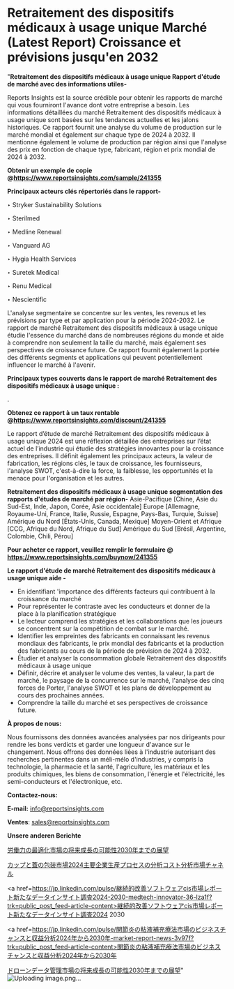 # Retraitement des dispositifs médicaux à usage unique Marché (Latest Report) Croissance et prévisions jusqu'en 2032

"<strong>Retraitement des dispositifs médicaux à usage unique Rapport d'étude de marché avec des informations utiles-</strong>

Reports Insights est la source crédible pour obtenir les rapports de marché qui vous fourniront l'avance dont votre entreprise a besoin. Les informations détaillées du marché Retraitement des dispositifs médicaux à usage unique sont basées sur les tendances actuelles et les jalons historiques. Ce rapport fournit une analyse du volume de production sur le marché mondial et également sur chaque type de 2024 à 2032. Il mentionne également le volume de production par région ainsi que l'analyse des prix en fonction de chaque type, fabricant, région et prix mondial de 2024 à 2032.

<strong><b>Obtenir un exemple de copie @</b></strong><a href=https://www.reportsinsights.com/sample/241355><strong><b>https://www.reportsinsights.com/sample/241355</b></strong></a>

<b>Principaux acteurs clés répertoriés dans le rapport-</b>

<b> </b>‣ Stryker Sustainability Solutions

‣ Sterilmed

‣ Medline Renewal

‣ Vanguard AG

‣ Hygia Health Services

‣ Suretek Medical

‣ Renu Medical

‣ Nescientific

L'analyse segmentaire se concentre sur les ventes, les revenus et les prévisions par type et par application pour la période 2024-2032. Le rapport de marché Retraitement des dispositifs médicaux à usage unique étudie l'essence du marché dans de nombreuses régions du monde et aide à comprendre non seulement la taille du marché, mais également ses perspectives de croissance future. Ce rapport fournit également la portée des différents segments et applications qui peuvent potentiellement influencer le marché à l'avenir.

<strong>Principaux types couverts dans le rapport de marché Retraitement des dispositifs médicaux à usage unique :</strong>

.

<strong><b>Obtenez ce rapport à un taux rentable @</b></strong><a href=https://www.reportsinsights.com/discount/241355><strong><b>https://www.reportsinsights.com/discount/241355</b></strong></a>

Le rapport d’étude de marché Retraitement des dispositifs médicaux à usage unique 2024 est une réflexion détaillée des entreprises sur l’état actuel de l’industrie qui étudie des stratégies innovantes pour la croissance des entreprises. Il définit également les principaux acteurs, la valeur de fabrication, les régions clés, le taux de croissance, les fournisseurs, l'analyse SWOT, c'est-à-dire la force, la faiblesse, les opportunités et la menace pour l'organisation et les autres.

<strong>Retraitement des dispositifs médicaux à usage unique segmentation des rapports d'études de marché par région-</strong>
Asie-Pacifique [Chine, Asie du Sud-Est, Inde, Japon, Corée, Asie occidentale]
Europe [Allemagne, Royaume-Uni, France, Italie, Russie, Espagne, Pays-Bas, Turquie, Suisse]
Amérique du Nord [États-Unis, Canada, Mexique]
Moyen-Orient et Afrique [CCG, Afrique du Nord, Afrique du Sud]
Amérique du Sud [Brésil, Argentine, Colombie, Chili, Pérou]

<strong>Pour acheter ce rapport, veuillez remplir le formulaire @   <a href=https://www.reportsinsights.com/buynow/241355>https://www.reportsinsights.com/buynow/241355</a></strong>

<strong>Le rapport d'étude de marché Retraitement des dispositifs médicaux à usage unique aide -</strong>
<ul>
  <li>En identifiant 'importance des différents facteurs qui contribuent à la croissance du marché</li>
  <li>Pour représenter le contraste avec les conducteurs et donner de la place à la planification stratégique</li>
  <li>Le lecteur comprend les stratégies et les collaborations que les joueurs se concentrent sur la compétition de combat sur le marché.</li>
  <li>Identifier les empreintes des fabricants en connaissant les revenus mondiaux des fabricants, le prix mondial des fabricants et la production des fabricants au cours de la période de prévision de 2024 à 2032.</li>
  <li>Étudier et analyser la consommation globale Retraitement des dispositifs médicaux à usage unique</li>
  <li>Définir, décrire et analyser le volume des ventes, la valeur, la part de marché, le paysage de la concurrence sur le marché, l'analyse des cinq forces de Porter, l'analyse SWOT et les plans de développement au cours des prochaines années.</li>
  <li>Comprendre la taille du marché et ses perspectives de croissance future.</li>
</ul>
<strong>À propos de nous:</strong>

Nous fournissons des données avancées analysées par nos dirigeants pour rendre les bons verdicts et garder une longueur d'avance sur le changement. Nous offrons des données liées à l'industrie autorisant des recherches pertinentes dans un méli-mélo d'industries, y compris la technologie, la pharmacie et la santé, l'agriculture, les matériaux et les produits chimiques, les biens de consommation, l'énergie et l'électricité, les semi-conducteurs et l'électronique, etc.

<strong>Contactez-nous:</strong>

<strong>E-mail:</strong> <a href=mailto:info@reportsinsights.com>info@reportsinsights.com</a>

<strong>Ventes</strong>: <a href=mailto:sales@reportsinsights.com>sales@reportsinsights.com</a>

<strong>Unsere anderen Berichte</strong>

<a href=https://www.linkedin.com/pulse/労働力の最適化市場の将来成長の可能性2030年までの展望-community-market-research-poz0e/>労働力の最適化市場の将来成長の可能性2030年までの展望</a>

<a href=https://www.linkedin.com/pulse/カップと蓋の包装市場2024主要企業生産プロセスの分析コスト分析市場チャネル-tribunal-analytics-360-kz4zf/>カップと蓋の包装市場2024主要企業生産プロセスの分析コスト分析市場チャネル</a>

<a href=https://jp.linkedin.com/pulse/継続的改善ソフトウェアcis市場レポート新たなデータインサイト調査2024-2030-medtech-innovator-36-lza1f?trk=public_post_feed-article-content>継続的改善ソフトウェアcis市場レポート新たなデータインサイト調査2024 2030</a>

<a href=https://jp.linkedin.com/pulse/関節炎の粘液補充療法市場のビジネスチャンスと収益分析2024年から2030年-market-report-news-3v97f?trk=public_post_feed-article-content>関節炎の粘液補充療法市場のビジネスチャンスと収益分析2024年から2030年</a>

<a href=https://www.linkedin.com/pulse/ドローンデータ管理市場の将来成長の可能性2030年までの展望-tribunal-analytics-360-rs4af/>ドローンデータ管理市場の将来成長の可能性2030年までの展望</a>"
![Uploading image.png…]()
